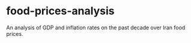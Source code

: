 # food-prices-analysis
An analysis of GDP and inflation rates on the past decade over Iran food prices.

